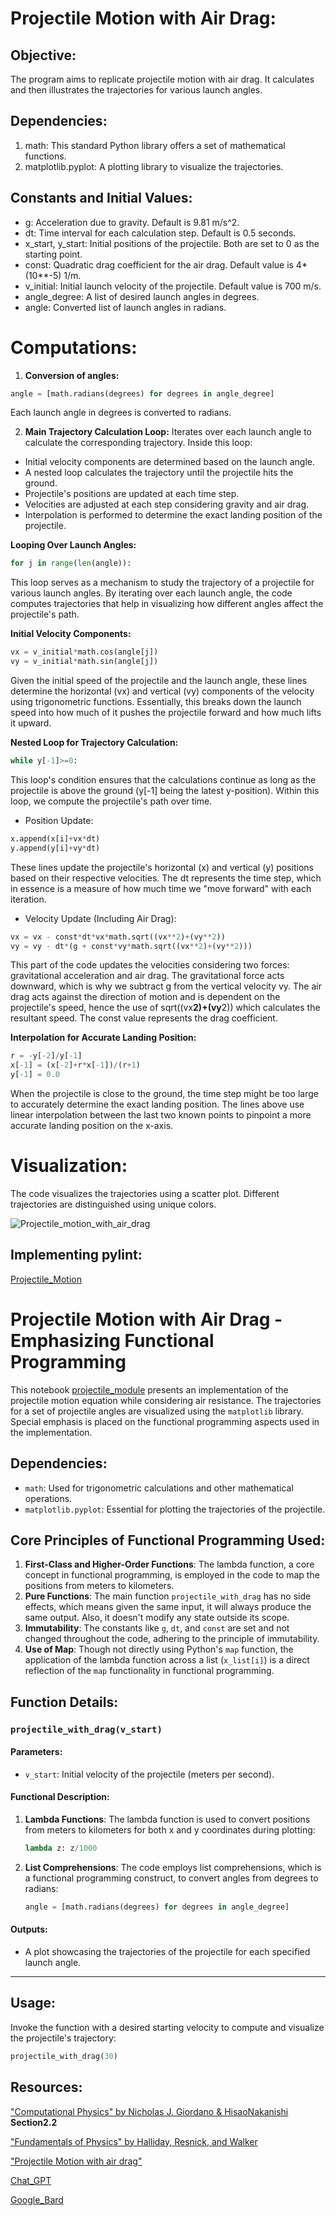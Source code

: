 # Projectile Motion with Air Drag:

## Objective:
The program aims to replicate projectile motion with air drag. It calculates and then illustrates the trajectories for various launch angles.

## Dependencies:
1. math: This standard Python library offers a set of mathematical functions.
1. matplotlib.pyplot: A plotting library to visualize the trajectories.

## Constants and Initial Values:

- g: Acceleration due to gravity. Default is 9.81 m/s^2.
- dt: Time interval for each calculation step. Default is 0.5 seconds.
- x_start, y_start: Initial positions of the projectile. Both are set to 0 as the starting point.
- const: Quadratic drag coefficient for the air drag. Default value is 4*(10**-5) 1/m.
- v_initial: Initial launch velocity of the projectile. Default value is 700 m/s.
- angle_degree: A list of desired launch angles in degrees.
- angle: Converted list of launch angles in radians.

# Computations:

1. **Conversion of angles:**
```python
angle = [math.radians(degrees) for degrees in angle_degree]
```
Each launch angle in degrees is converted to radians.

2. **Main Trajectory Calculation Loop:**
Iterates over each launch angle to calculate the corresponding trajectory. Inside this loop:

- Initial velocity components are determined based on the launch angle.
- A nested loop calculates the trajectory until the projectile hits the ground.
- Projectile's positions are updated at each time step.
- Velocities are adjusted at each step considering gravity and air drag.
- Interpolation is performed to determine the exact landing position of the projectile.

**Looping Over Launch Angles:**
```python
for j in range(len(angle)):
```
This loop serves as a mechanism to study the trajectory of a projectile for various launch angles. By iterating over each launch angle, the code computes trajectories that help in visualizing how different angles affect the projectile's path.

**Initial Velocity Components:**
```python
vx = v_initial*math.cos(angle[j])
vy = v_initial*math.sin(angle[j])
```
Given the initial speed of the projectile and the launch angle, these lines determine the horizontal (vx) and vertical (vy) components of the velocity using trigonometric functions. Essentially, this breaks down the launch speed into how much of it pushes the projectile forward and how much lifts it upward.

**Nested Loop for Trajectory Calculation:**
```python
while y[-1]>=0:
```
This loop's condition ensures that the calculations continue as long as the projectile is above the ground (y[-1] being the latest y-position). Within this loop, we compute the projectile's path over time.

- Position Update:
```python
x.append(x[i]+vx*dt)
y.append(y[i]+vy*dt)
```
These lines update the projectile's horizontal (x) and vertical (y) positions based on their respective velocities. The dt represents the time step, which in essence is a measure of how much time we "move forward" with each iteration.

- Velocity Update (Including Air Drag):
```python
vx = vx - const*dt*vx*math.sqrt((vx**2)+(vy**2))
vy = vy - dt*(g + const*vy*math.sqrt((vx**2)+(vy**2)))
```
This part of the code updates the velocities considering two forces: gravitational acceleration and air drag. The gravitational force acts downward, which is why we subtract g from the vertical velocity vy. The air drag acts against the direction of motion and is dependent on the projectile's speed, hence the use of sqrt((vx**2)+(vy**2)) which calculates the resultant speed. The const value represents the drag coefficient.

**Interpolation for Accurate Landing Position:**
```python
r = -y[-2]/y[-1]
x[-1] = (x[-2]+r*x[-1])/(r+1)
y[-1] = 0.0
```
When the projectile is close to the ground, the time step might be too large to accurately determine the exact landing position. The lines above use linear interpolation between the last two known points to pinpoint a more accurate landing position on the x-axis.

# Visualization:
The code visualizes the trajectories using a scatter plot. Different trajectories are distinguished using unique colors. 

![Projectile_motion_with_air_drag](projectile_motion_with_air_drag.png)

## Implementing pylint:

[Projectile_Motion](https://colab.research.google.com/drive/1LmtiwLG57bR6BSk1yL-Y8sUrGWs1CedB?usp=sharing)

# Projectile Motion with Air Drag - Emphasizing Functional Programming

This notebook [projectile_module](projectile_module.py) presents an implementation of the projectile motion equation while considering air resistance. The trajectories for a set of projectile angles are visualized using the `matplotlib` library. Special emphasis is placed on the functional programming aspects used in the implementation.

## Dependencies:

- `math`: Used for trigonometric calculations and other mathematical operations.
- `matplotlib.pyplot`: Essential for plotting the trajectories of the projectile.

## Core Principles of Functional Programming Used:

1. **First-Class and Higher-Order Functions**: The lambda function, a core concept in functional programming, is employed in the code to map the positions from meters to kilometers.
2. **Pure Functions**: The main function `projectile_with_drag` has no side effects, which means given the same input, it will always produce the same output. Also, it doesn't modify any state outside its scope.
3. **Immutability**: The constants like `g`, `dt`, and `const` are set and not changed throughout the code, adhering to the principle of immutability.
4. **Use of Map**: Though not directly using Python's `map` function, the application of the lambda function across a list (`x_list[i]`) is a direct reflection of the `map` functionality in functional programming.

## Function Details:

### `projectile_with_drag(v_start)`

#### Parameters:
- `v_start`: Initial velocity of the projectile (meters per second).

#### Functional Description:

1. **Lambda Functions**: The lambda function is used to convert positions from meters to kilometers for both x and y coordinates during plotting:
    ```python
    lambda z: z/1000
    ```
2. **List Comprehensions**: The code employs list comprehensions, which is a functional programming construct, to convert angles from degrees to radians:
    ```python
    angle = [math.radians(degrees) for degrees in angle_degree]
    ```

#### Outputs:

- A plot showcasing the trajectories of the projectile for each specified launch angle.

---

## Usage:

Invoke the function with a desired starting velocity to compute and visualize the projectile's trajectory:
```python
projectile_with_drag(30)
```
## Resources:
["Computational Physics" by Nicholas J. Giordano & HisaoNakanishi](https://docviewer.xdocs.net/view.php)  **Section2.2**

["Fundamentals of Physics" by Halliday, Resnick, and Walker](https://elearn.daffodilvarsity.edu.bd/pluginfile.php/987150/mod_label/intro/fundamentals-of-physics-textbook.pdf)

["Projectile Motion with air drag"](https://demonstrations.wolfram.com/ProjectileWithAirDrag/)

[Chat_GPT](https://chat.openai.com/)

[Google_Bard](https://bard.google.com/chat)
